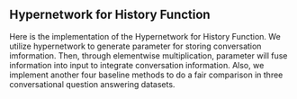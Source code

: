 ## __Hypernetwork for History Function__

Here is the implementation of the Hypernetwork for History Function. We utilize hypernetwork to generate parameter for storing conversation imformation. Then, through elementwise multiplication, parameter will fuse information into input to integrate conversation information. Also, we implement another four baseline methods to do a fair comparison in three conversational question answering datasets.




